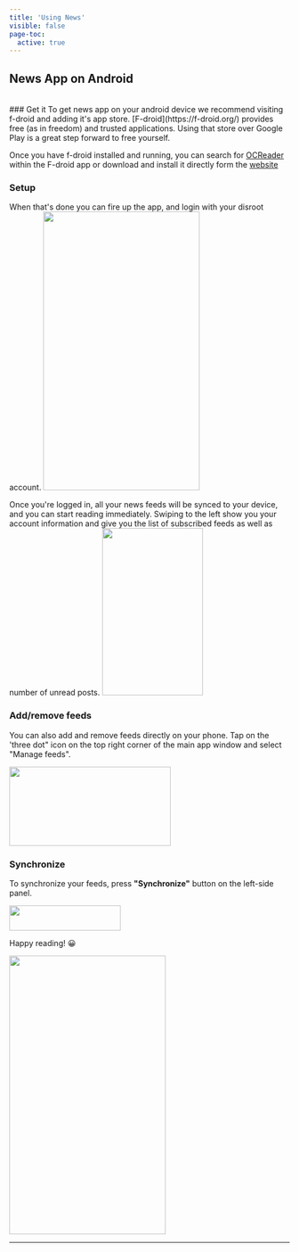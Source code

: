 ```yaml
---
title: 'Using News'
visible: false
page-toc:
  active: true
---
```



## News App on Android<a name="android"></a>
<br>
### Get it
To get news app on your android device we recommend visiting f-droid and adding it's app store. [F-droid](https://f-droid.org/) provides free (as in freedom) and trusted applications. Using that store over Google Play is a great step forward to free yourself.

Once you have f-droid installed and running, you can search for [OCReader](https://f-droid.org/repository/browse/?fdfilter=news&fdid=email.schaal.ocreader) within the F-droid app or download and install it directly form the [website](https://f-droid.org/repository/browse/?fdfilter=news&fdid=email.schaal.ocreader)

### Setup
When that's done you can fire up the app, and login with your disroot account.
<img src="/uploads/default/original/1X/74870047724e6faad4316e1d9f4921bb940a6756.png" width="281" height="500">

Once you're logged in, all your news feeds will be synced to your device, and you can start reading immediately.
Swiping to the left show you your account information and give you the list of subscribed feeds as well as number of unread posts.
<img src="/uploads/default/original/1X/21c309253e6e758cd360f915778dd0f9308ea6e8.png" width="181" height="300">

### Add/remove feeds
You can also add and remove feeds directly on your phone. Tap on the 'three dot" icon on the top right corner of the main app window and select "Manage feeds".

<img src="/uploads/default/original/1X/bb579ebae223d72f1100470f748120833a16dbcb.png" width="290" height="142">

### Synchronize
To synchronize your feeds, press **"Synchronize"** button on the left-side panel.

<img src="/uploads/default/original/1X/8e7c5534ce643ef89fed382f8bf1b10c8c78d9fc.png" width="200" height="45">

Happy reading! :grinning:

<img src="/uploads/default/original/1X/bbdc040f8d1e64603df51156fc30a4baad51d3a1.png" width="281" height="500">


----------
